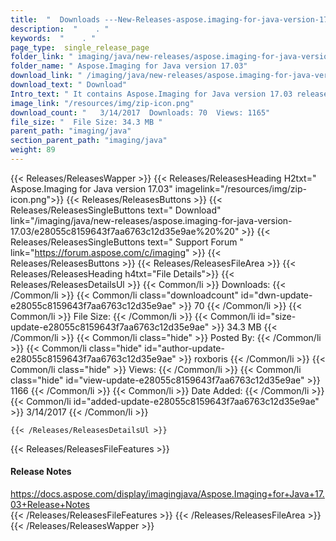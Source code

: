 ```yaml
---
title:  "  Downloads ---New-Releases-aspose.imaging-for-java-version-17.03 . " 
description:  "    . " 
keywords:  "    . " 
page_type:  single_release_page
folder_link: " imaging/java/new-releases/aspose.imaging-for-java-version-17.03/"
folder_name: " Aspose.Imaging for Java version 17.03"
download_link: " /imaging/java/new-releases/aspose.imaging-for-java-version-17.03/e28055c8159643f7aa6763c12d35e9ae"
download_text: " Download"
Intro_text: " It contains Aspose.Imaging for Java version 17.03 release."
image_link: "/resources/img/zip-icon.png"
download_count: "   3/14/2017  Downloads: 70  Views: 1165"
file_size: "  File Size: 34.3 MB "
parent_path: "imaging/java"
section_parent_path: "imaging/java"
weight: 89
---
```


{{< Releases/ReleasesWapper >}}
  {{< Releases/ReleasesHeading H2txt=" Aspose.Imaging for Java version 17.03" imagelink="/resources/img/zip-icon.png">}}
  {{< Releases/ReleasesButtons >}}
    {{< Releases/ReleasesSingleButtons text=" Download" link="/imaging/java/new-releases/aspose.imaging-for-java-version-17.03/e28055c8159643f7aa6763c12d35e9ae%20%20" >}}
    {{< Releases/ReleasesSingleButtons text=" Support Forum " link="https://forum.aspose.com/c/imaging" >}}
  {{< Releases/ReleasesButtons >}}
  {{< Releases/ReleasesFileArea >}}
    {{< Releases/ReleasesHeading h4txt="File Details">}}
    {{< Releases/ReleasesDetailsUl >}}
            {{< Common/li  >}} Downloads: {{< /Common/li >}} 
      {{< Common/li class="downloadcount" id="dwn-update-e28055c8159643f7aa6763c12d35e9ae" >}} 70 {{< /Common/li >}} 
      {{< Common/li  >}} File Size: {{< /Common/li >}} 
      {{< Common/li id="size-update-e28055c8159643f7aa6763c12d35e9ae" >}} 34.3 MB {{< /Common/li >}} 
      {{< Common/li  class="hide" >}} Posted By: {{< /Common/li >}} 
      {{< Common/li class="hide" id="author-update-e28055c8159643f7aa6763c12d35e9ae" >}} roxboris {{< /Common/li >}} 
      {{< Common/li class="hide"  >}} Views: {{< /Common/li >}} 
      {{< Common/li class="hide" id="view-update-e28055c8159643f7aa6763c12d35e9ae" >}} 1166 {{< /Common/li >}} 
      {{< Common/li  >}} Date Added: {{< /Common/li >}} 
      {{< Common/li id="added-update-e28055c8159643f7aa6763c12d35e9ae" >}} 3/14/2017 {{< /Common/li >}} 

    {{< /Releases/ReleasesDetailsUl >}}

  {{< Releases/ReleasesFileFeatures >}}
      <h4>Release Notes</h4><div><a href="https://docs.aspose.com/display/imagingjava/Aspose.Imaging+for+Java+17.03+Release+Notes">https://docs.aspose.com/display/imagingjava/Aspose.Imaging+for+Java+17.03+Release+Notes</a></div>
  {{< /Releases/ReleasesFileFeatures >}}
 {{< /Releases/ReleasesFileArea >}}
{{< /Releases/ReleasesWapper >}}


